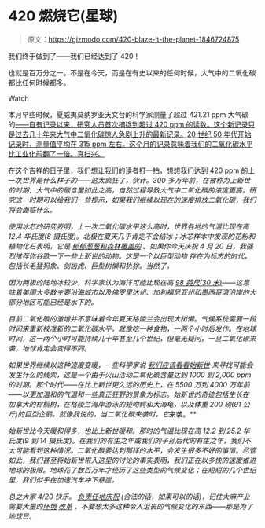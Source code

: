# 420 燃烧它(星球)

> 原文：<https://gizmodo.com/420-blaze-it-the-planet-1846724875>

我们终于做到了——我们已经达到了 420！

也就是百万分之一。不是在今天，而是在有史以来的任何时候，大气中的二氧化碳都比任何时候都多。

Watch

本月早些时候，夏威夷莫纳罗亚天文台的科学家测量了超过 421.21 ppm 大气碳 的[——自有记录以来，研究人员首次捕捉到超过 420 ppm 的读数。这个新记录只是过去几十年来大气中二氧化碳惊人急剧上升的最新记录。20 世纪 50 年代开始记录时，测量值平均在 315 ppm 左右。这个月的记录意味着我们的二氧化碳水平比工业化前翻了一倍。真扫兴。](https://www.washingtonpost.com/weather/2021/04/05/atmospheric-co2-concentration-record/)

在这个吉祥的日子里，我们想让我们的读者打一拍，想想我们达到 420 ppm 的上一次*世界是什么样子的——这太疯狂了，伙计。300 多万年前，在被称为上新世的时期，大气中的碳含量如此之高，自然过程导致大气中二氧化碳的浓度更高。研究这一时期可以给我们一些提示，如果我们继续以现在的速度排放二氧化碳，我们将会面临什么。*

*使用冰芯的研究表明，上一次二氧化碳水平这么高时，世界各地的气温比现在高 12.4 华氏度(8 摄氏度)。北极在夏天几乎肯定不会结冰；冰芯样本中发现的花粉和植物化石表明，它是 [郁郁葱葱和森林覆盖的](https://www.scientificamerican.com/article/ice-free-arctic-in-pliocene-last-time-co2-levels-above-400ppm/) 。如果你今天庆祝 4 月 20 日，我强烈推荐你谷歌一下一些上新世的动物。这是一个以巨型动物 存在为标志的时代，包括长毛猛犸象、剑齿虎、巨型树懒和犰狳。当然了。*

*因为两极的陆地冰较少，科学家认为海洋可能比现在高 [98 英尺(30 米)](https://www.esd.ornl.gov/projects/qen/pliocene.html)——这意味着美国大多数主要沿海城市以及佛罗里达州、加利福尼亚州和墨西哥湾沿岸的大部分地区可能已经是水下的。*

*目前二氧化碳的激增并不意味着今年夏天格陵兰会出现大树懒。气候系统需要一段时间来重新校准新的二氧化碳水平。就像吃一种食物，一两个小时后发作。在地球时间，这一两个小时可能持续几十年甚至几个世纪，但毫无疑问，一旦二氧化碳来袭，地球肯定会变得不同。*

*如果世界继续以这种速度变暖，一些科学家说 [我们应该看看始新世](https://www.nationalgeographic.com/science/article/160523-climate-change-study-eight-degrees) 来寻找可能会发生什么的线索，这是一个由于火山活动二氧化碳含量达到 1000 到 2,000 ppm 的时期。那个时代——在比上新世更久远的历史上，在 5500 万到 4000 万年前——以更加温和的气温和一些真正狂野的景象为标志。始新世的奇迹包括生长在加拿大的棕榈树，在格陵兰海岸游泳的短吻鳄和大海龟，以及体重 200 磅(91 公斤)的巨型企鹅。就像我说的，当二氧化碳来袭时，它*来袭。**

*始新世比今天暖和得多，也比上新世暖和。那时的气温比现在高 12.2 到 25.2 华氏度(9 到 14 摄氏度)。在我们的有生之年或我们的子孙后代的有生之年，我们不太可能看到这种情况。二氧化碳要达到那样的水平，会发生很多不好的事情。尽管如此，我们甚至将始新世带入这里的讨论的事实表明，我们正在以多快的速度推进地球的极限。地球花了数百万年才经历了这些类型的气候变化；在短短的几个世纪里，我们似乎在加速汽车冲下悬崖。*

*总之大家 4/20 快乐。 [负责任地庆祝](https://gizmodo.com/elevate-your-4-20-celebration-with-these-high-end-weed-1846717690) (合法的话，如果可以的话)，记住大麻产业需要大量的[环境](https://earther.gizmodo.com/cannabis-industry-takes-baby-step-toward-reducing-its-e-1835690285) [改革](https://earther.gizmodo.com/the-pot-industry-could-be-a-big-problem-for-conservatio-1819881080) ，不要想太多这种令人沮丧的气候变化的东西——那是为了地球日。*